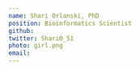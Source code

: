 ```yaml
---
name: Shari Orlanski, PhD
position: Bioinformatics Scientist
github: 
twitter: ShariO_51
photo: girl.png
email: 
---
```


